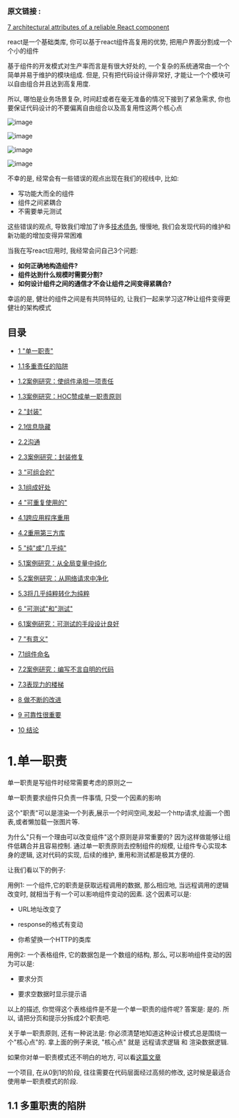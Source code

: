 ### 原文链接 :

[7 architectural attributes of a reliable React component ](https://dmitripavlutin.com/7-architectural-attributes-of-a-reliable-react-component/#1singleresponsibility)

react是一个基础类库, 你可以基于react组件高复用的优势, 把用户界面分割成一个个小的组件

基于组件的开发模式对生产率而言是有很大好处的, 一个复杂的系统通常由一个个简单并易于维护的模块组成. 但是, 只有把代码设计得非常好, 才能让一个个模块可以自由组合并且达到高复用度.

所以, 哪怕是业务场景复杂, 时间赶或者在毫无准备的情况下接到了紧急需求, 你也要保证代码设计的不要偏离自由组合以及高复用性这两个核心点

![image]("https://github.com/ReusLi/Article/blob/master/react/work-life-balance.jpg")


![image]("https://github.com/ReusLi/Article/raw/master/react/work-life-balance.jpg")

![image]("https://raw.githubusercontent.com/ReusLi/Article/master/react/work-life-balance.jpg")

![image]("/work-life-balance.jpg")

不幸的是, 经常会有一些错误的观点出现在我们的视线中, 比如:

* 写功能大而全的组件
* 组件之间紧耦合
* 不需要单元测试

这些错误的观点, 导致我们增加了许多[技术债务]("https://www.nczonline.net/blog/2012/02/22/understanding-technical-debt/"), 慢慢地, 我们会发现代码的维护和新功能的增加变得异常困难

当我在写react应用时, 我经常会问自己3个问题:
* **如何正确地构造组件?**
* **组件达到什么规模时需要分割?**
* **如何设计组件之间的通信才不会让组件之间变得紧耦合?**

幸运的是, 健壮的组件之间是有共同特征的, 让我们一起来学习这7种让组件变得更健壮的架构模式


## 目录
* [1 "单一职责"](#1)
* [1.1多重责任的陷阱](#1.1)
* [1.2案例研究：使组件承担一项责任](#1.2)
* [1.3案例研究：HOC赞成单一职责原则](#1.3)

* [2 "封装"](#2)
* [2.1信息隐藏](#2.1)
* [2.2沟通](#2.2)
* [2.3案例研究：封装修复](#2.3)

* [3 "可组合的"](#3)
* [3.1组成好处](#3.1)

* [4 "可重复使用的"](#4)
* [4.1跨应用程序重用](#4.1)
* [4.2重用第三方库](#4.2)

* [5 "纯"或"几乎纯"](#5)
* [5.1案例研究：从全局变量中纯化](#5.1)
* [5.2案例研究：从网络请求中净化](#5.2)
* [5.3将几乎纯粹转化为纯粹](#5.3)

* [6 "可测试"和"测试"](#6)
* [6.1案例研究：可测试的手段设计良好](#6.1)
* [7 "有意义"](#7)
* [7.1组件命名](#7.1)
* [7.2案例研究：编写不言自明的代码](#7.2)
* [7.3表现力的楼梯](#7.3)

* [8 做不断的改进](#8)

* [9 可靠性很重要](#9)

* [10 结论](#10)

<h1 id="1">1.单一职责</h1>

单一职责是写组件时经常需要考虑的原则之一

单一职责要求组件只负责一件事情, 只受一个因素的影响

这个"职责"可以是渲染一个列表,展示一个时间空间,发起一个http请求,绘画一个图表,或者懒加载一张图片等. 

为什么"只有一个理由可以改变组件"这个原则是非常重要的? 因为这样做能够让组件低耦合并且容易控制. 通过单一职责原则去控制组件的规模, 让组件专心实现本身的逻辑, 这对代码的实现, 后续的维护, 重用和测试都是极其方便的.

让我们看以下的例子:

用例1: 一个组件,它的职责是获取远程调用的数据, 那么相应地, 当远程调用的逻辑改变时, 就相当于有一个可以影响组件变动的因素. 这个因素可以是:

* URL地址改变了

* response的格式有变动

* 你希望换一个HTTP的类库


用例2: 一个表格组件, 它的数据包是一个数组的结构, 那么, 可以影响组件变动的因为可以是: 

* 要求分页

* 要求空数据时显示提示语

以上的描述, 你觉得这个表格组件是不是一个单一职责的组件呢? 答案是: 是的. 所以, 请把分页和提示分拆成2个职责吧.

关于单一职责原则, 还有一种说法是: 你必须清楚地知道这种设计模式总是围绕一个"核心点"的. 拿上面的例子来说, "核心点" 就是 远程请求逻辑 和 渲染数据逻辑.

如果你对单一职责模式还不明白的地方, 可以看[这篇文章](https://8thlight.com/blog/uncle-bob/2014/05/08/SingleReponsibilityPrinciple.html)

一个项目, 在从0到1的阶段, 往往需要在代码层面经过高频的修改, 这时候是最适合使用单一职责模式的阶段.


<h2 id="1.1">1.1 多重职责的陷阱</h2>